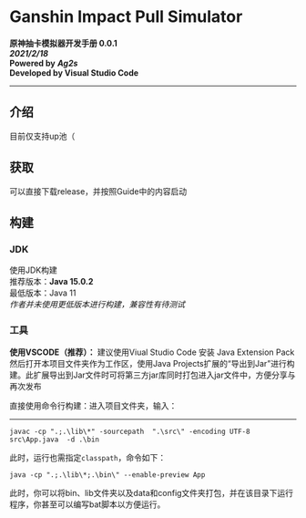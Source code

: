 # Ganshin Impact Pull Simulator
**原神抽卡模拟器开发手册 0.0.1**  
***2021/2/18***  
**Powered by** ***Ag2s***  
**Developed by Visual Studio Code**
****

## 介绍
目前仅支持up池（   

## 获取
可以直接下载release，并按照Guide中的内容启动

## 构建

### JDK
使用JDK构建  
推荐版本：**Java 15.0.2**   
最低版本：Java 11  
*作者并未使用更低版本进行构建，兼容性有待测试*

### 工具
**使用VSCODE（推荐）：** 建议使用Viual Studio Code 安装 Java Extension Pack 然后打开本项目文件夹作为工作区，使用Java Projects扩展的“导出到Jar”进行构建。此扩展导出到Jar文件时可将第三方jar库同时打包进入jar文件中，方便分享与再次发布  

直接使用命令行构建：进入项目文件夹，输入：
****
```
javac -cp ".;.\lib\*" -sourcepath  ".\src\" -encoding UTF-8  src\App.java  -d .\bin      
```
此时，运行也需指定`classpath`，命令如下：
```
java -cp ".;.\lib\*;.\bin\" --enable-preview App
```
此时，你可以将bin、lib文件夹以及data和config文件夹打包，并在该目录下运行程序，你甚至可以编写bat脚本以方便运行。
